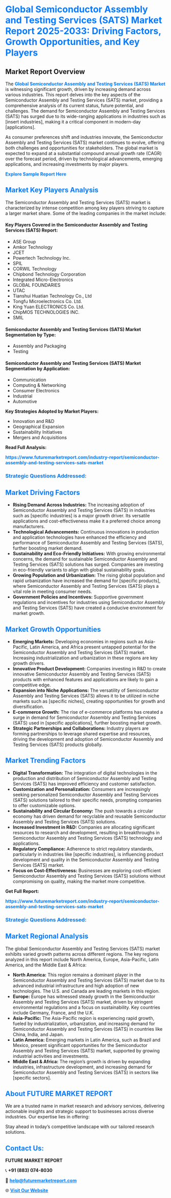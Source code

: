 <h1 style="color: #007BFF;">Global Semiconductor Assembly and Testing Services (SATS) Market Report 2025-2033: Driving Factors, Growth Opportunities, and Key Players</h1>

<section id="overview">
<h2>Market Report Overview</h2>
<p>The <a href="https://www.futuremarketreport.com/industry-report/semiconductor-assembly-and-testing-services-sats-market" style="color: #007BFF; text-decoration: none;"><strong>Global Semiconductor Assembly and Testing Services (SATS) Market</strong></a> is witnessing significant growth, driven by increasing demand across various industries. This report delves into the key aspects of the Semiconductor Assembly and Testing Services (SATS) market, providing a comprehensive analysis of its current status, future potential, and challenges. The demand for Semiconductor Assembly and Testing Services (SATS) has surged due to its wide-ranging applications in industries such as [insert industries], making it a critical component in modern-day [applications].</p>
<p>As consumer preferences shift and industries innovate, the Semiconductor Assembly and Testing Services (SATS) market continues to evolve, offering both challenges and opportunities for stakeholders. The global market is expected to expand at a substantial compound annual growth rate (CAGR) over the forecast period, driven by technological advancements, emerging applications, and increasing investments by major players.</p>
</section>

<section id="overview">
<p><a href="https://www.futuremarketreport.com/request-sample/reportId=106307" style="color: #007BFF; text-decoration: none;"><strong>Explore Sample Report Here</strong></a></p>
</section>

<section id="key-players">
<h2 style="color: #007BFF;">Market Key Players Analysis</h2>
<p>The Semiconductor Assembly and Testing Services (SATS) market is characterized by intense competition among key players striving to capture a larger market share. Some of the leading companies in the market include:</p>
<h4>Key Players Covered in the Semiconductor Assembly and Testing Services (SATS) Report:</h4>
<ul><li>ASE Group</li><li>Amkor Technology</li><li>JCET</li><li>Powertech Technology Inc.</li><li>SPIL</li><li>CORWIL Technology</li><li>Chipbond Technology Corporation</li><li>Integrated Micro-Electronics</li><li>GLOBAL FOUNDARIES</li><li>UTAC</li><li>Tianshui Huatian Technology Co., Ltd</li><li>Tongfu Microelectronics Co. Ltd.</li><li>King Yuan ELECTRONICS Co. Ltd.</li><li>ChipMOS TECHNOLOGIES INC.</li><li>SMIL</li></ul>
<h4>Semiconductor Assembly and Testing Services (SATS) Market Segmentation by Type:</h4>
<ul><li>Assembly and Packaging</li><li>Testing</li></ul>

<h4>Semiconductor Assembly and Testing Services (SATS) Market Segmentation by Application:</h4>
<ul><li>Communication</li><li>Computing &amp; Networking</li><li>Consumer Electronics</li><li>Industrial</li><li>Automotive</li></ul>
<p><strong>Key Strategies Adopted by Market Players:</strong></p>
<ul>
<li>Innovation and R&D</li>
<li>Geographical Expansion</li>
<li>Sustainability Initiatives</li>
<li>Mergers and Acquisitions</li>
</ul>
</section>

<section>
<p><strong>Read Full Analysis: </strong></p><a href="https://www.futuremarketreport.com/industry-report/semiconductor-assembly-and-testing-services-sats-market" style="color: #007BFF; text-decoration: none;"><strong>https://www.futuremarketreport.com/industry-report/semiconductor-assembly-and-testing-services-sats-market</strong></a>
<h3 style="color: #007BFF;">Strategic Questions Addressed:</h3>
</section>

<section id="driving-factors">
<h2 style="color: #007BFF;">Market Driving Factors</h2>
<ul>
<li><strong>Rising Demand Across Industries:</strong> The increasing adoption of Semiconductor Assembly and Testing Services (SATS) in industries such as [specific industries] is a major growth driver. Its versatile applications and cost-effectiveness make it a preferred choice among manufacturers.</li>
<li><strong>Technological Advancements:</strong> Continuous innovations in production and application technologies have enhanced the efficiency and performance of Semiconductor Assembly and Testing Services (SATS), further boosting market demand.</li>
<li><strong>Sustainability and Eco-Friendly Initiatives:</strong> With growing environmental concerns, the demand for sustainable Semiconductor Assembly and Testing Services (SATS) solutions has surged. Companies are investing in eco-friendly variants to align with global sustainability goals.</li>
<li><strong>Growing Population and Urbanization:</strong> The rising global population and rapid urbanization have increased the demand for [specific products], where Semiconductor Assembly and Testing Services (SATS) plays a vital role in meeting consumer needs.</li>
<li><strong>Government Policies and Incentives:</strong> Supportive government regulations and incentives for industries using Semiconductor Assembly and Testing Services (SATS) have created a conducive environment for market growth.</li>
</ul>
</section>

<section id="growth-opportunities">
<h2 style="color: #007BFF;">Market Growth Opportunities</h2>
<ul>
<li><strong>Emerging Markets:</strong> Developing economies in regions such as Asia-Pacific, Latin America, and Africa present untapped potential for the Semiconductor Assembly and Testing Services (SATS) market. Increasing industrialization and urbanization in these regions are key growth drivers.</li>
<li><strong>Innovative Product Development:</strong> Companies investing in R&D to create innovative Semiconductor Assembly and Testing Services (SATS) products with enhanced features and applications are likely to gain a competitive edge.</li>
<li><strong>Expansion into Niche Applications:</strong> The versatility of Semiconductor Assembly and Testing Services (SATS) allows it to be utilized in niche markets such as [specific niches], creating opportunities for growth and diversification.</li>
<li><strong>E-commerce Growth:</strong> The rise of e-commerce platforms has created a surge in demand for Semiconductor Assembly and Testing Services (SATS) used in [specific applications], further boosting market growth.</li>
<li><strong>Strategic Partnerships and Collaborations:</strong> Industry players are forming partnerships to leverage shared expertise and resources, driving the development and adoption of Semiconductor Assembly and Testing Services (SATS) products globally.</li>
</ul>
</section>

<section id="trending-factors">
<h2 style="color: #007BFF;">Market Trending Factors</h2>
<ul>
<li><strong>Digital Transformation:</strong> The integration of digital technologies in the production and distribution of Semiconductor Assembly and Testing Services (SATS) has improved efficiency and customer satisfaction.</li>
<li><strong>Customization and Personalization:</strong> Consumers are increasingly seeking personalized Semiconductor Assembly and Testing Services (SATS) solutions tailored to their specific needs, prompting companies to offer customizable options.</li>
<li><strong>Sustainability and Circular Economy:</strong> The push towards a circular economy has driven demand for recyclable and reusable Semiconductor Assembly and Testing Services (SATS) solutions.</li>
<li><strong>Increased Investment in R&D:</strong> Companies are allocating significant resources to research and development, resulting in breakthroughs in Semiconductor Assembly and Testing Services (SATS) technology and applications.</li>
<li><strong>Regulatory Compliance:</strong> Adherence to strict regulatory standards, particularly in industries like [specific industries], is influencing product development and quality in the Semiconductor Assembly and Testing Services (SATS) market.</li>
<li><strong>Focus on Cost-Effectiveness:</strong> Businesses are exploring cost-efficient Semiconductor Assembly and Testing Services (SATS) solutions without compromising on quality, making the market more competitive.</li>
</ul>
</section>

<section>
<p><strong>Get Full Report: </strong></p><a href="https://www.futuremarketreport.com/industry-report/semiconductor-assembly-and-testing-services-sats-market" style="color: #007BFF; text-decoration: none;"><strong>https://www.futuremarketreport.com/industry-report/semiconductor-assembly-and-testing-services-sats-market</strong></a>
<h3 style="color: #007BFF;">Strategic Questions Addressed:</h3>
</section>


<section id="regional-analysis">
<h2 style="color: #007BFF;">Market Regional Analysis</h2>
<p>The global Semiconductor Assembly and Testing Services (SATS) market exhibits varied growth patterns across different regions. The key regions analyzed in this report include North America, Europe, Asia-Pacific, Latin America, and the Middle East & Africa:</p>
<ul>
<li><strong>North America:</strong> This region remains a dominant player in the Semiconductor Assembly and Testing Services (SATS) market due to its advanced industrial infrastructure and high adoption of new technologies. The U.S. and Canada are leading markets in this region.</li>
<li><strong>Europe:</strong> Europe has witnessed steady growth in the Semiconductor Assembly and Testing Services (SATS) market, driven by stringent environmental regulations and a focus on sustainability. Key countries include Germany, France, and the U.K.</li>
<li><strong>Asia-Pacific:</strong> The Asia-Pacific region is experiencing rapid growth, fueled by industrialization, urbanization, and increasing demand for Semiconductor Assembly and Testing Services (SATS) in countries like China, India, and Japan.</li>
<li><strong>Latin America:</strong> Emerging markets in Latin America, such as Brazil and Mexico, present significant opportunities for the Semiconductor Assembly and Testing Services (SATS) market, supported by growing industrial activities and investments.</li>
<li><strong>Middle East & Africa:</strong> The region’s growth is driven by expanding industries, infrastructure development, and increasing demand for Semiconductor Assembly and Testing Services (SATS) in sectors like [specific sectors].</li>
</ul>
</section>

<footer>
<h2 style="color: #007BFF;">About FUTURE MARKET REPORT</h2>
<p>We are a trusted name in market research and advisory services, delivering actionable insights and strategic support to businesses across diverse industries. Our expertise lies in offering:</p>

<p>Stay ahead in today’s competitive landscape with our tailored research solutions.</p>

<h2 style="color: #007BFF;">Contact Us:</h2>
<p><strong>FUTURE MARKET REPORT</strong></p>
<p>📞 <strong>+91 (883) 074-8030</strong></p>
<p>📧 <strong><a href="mailto:help@futuremarketreport.com" style="color: #007BFF;">help@futuremarketreport.com</a></strong></p>
<p>🌐 <strong><a href="https://www.futuremarketreport.com/" style="color: #007BFF;">Visit Our Website</a></strong></p>
</footer>
